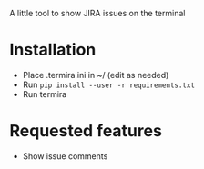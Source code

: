 A little tool to show JIRA issues on the terminal


# Installation
* Place .termira.ini in ~/ (edit as needed)
* Run `pip install --user -r requirements.txt`
* Run termira


# Requested features
* Show issue comments
